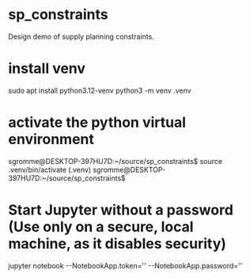 # sp_constraints
Design demo of supply planning constraints.

# install venv
sudo apt install python3.12-venv
python3 -m venv .venv

# activate the python virtual environment

sgromme@DESKTOP-397HU7D:~/source/sp_constraints$ source .venv/bin/activate
(.venv) sgromme@DESKTOP-397HU7D:~/source/sp_constraints$ 

# Start Jupyter without a password (Use only on a secure, local machine, as it disables security)
jupyter notebook --NotebookApp.token='' --NotebookApp.password=''
